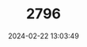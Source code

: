 ---
title: "2796"
category: "Bhutanitis ludlowi"
draft: false
date: 2024-02-22 13:03:49
languages:
  English: ["Ludlow's Bhutan Swallowtail", "Ludlow's Bhutan Glory"]
---
